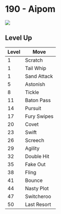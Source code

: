 # 190 - Aipom
![][190]

## Level Up

Level | Move
---   | ---
  1   | Scratch
  1   | Tail Whip
  1   | Sand Attack
  5   | Astonish
  8   | Tickle
 11   | Baton Pass
 14   | Pursuit
 17   | Fury Swipes
 20   | Covet
 23   | Swift
 26   | Screech
 29   | Agility
 32   | Double Hit
 35   | Fake Out
 38   | Fling
 41   | Bounce
 44   | Nasty Plot
 47   | Switcheroo
 50   | Last Resort



[190]: ../img/pokemon/190.png

